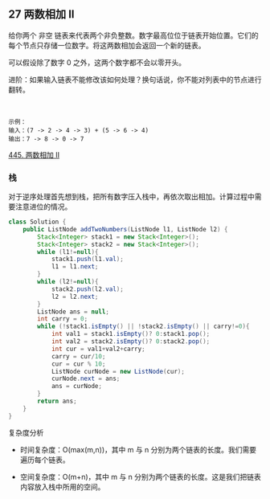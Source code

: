 ## 27 两数相加 II

给你两个 非空 链表来代表两个非负整数。数字最高位位于链表开始位置。它们的每个节点只存储一位数字。将这两数相加会返回一个新的链表。

可以假设除了数字 0 之外，这两个数字都不会以零开头。

进阶：如果输入链表不能修改该如何处理？换句话说，你不能对列表中的节点进行翻转。

 
```
示例：
输入：(7 -> 2 -> 4 -> 3) + (5 -> 6 -> 4)
输出：7 -> 8 -> 0 -> 7
```

[445. 两数相加 II](https://leetcode-cn.com/problems/add-two-numbers-ii/)


### 栈

对于逆序处理首先想到栈，把所有数字压入栈中，再依次取出相加。计算过程中需要注意进位的情况。

```java
class Solution {
    public ListNode addTwoNumbers(ListNode l1, ListNode l2) {
        Stack<Integer> stack1 = new Stack<Integer>();
        Stack<Integer> stack2 = new Stack<Integer>();
        while (l1!=null){
            stack1.push(l1.val);
            l1 = l1.next;
        }
        while (l2!=null){
            stack2.push(l2.val);
            l2 = l2.next;
        }
        ListNode ans = null;
        int carry = 0;
        while (!stack1.isEmpty() || !stack2.isEmpty() || carry!=0){
            int val1 = stack1.isEmpty()? 0:stack1.pop();
            int val2 = stack2.isEmpty()? 0:stack2.pop();
            int cur = val1+val2+carry;
            carry = cur/10;
            cur = cur % 10;
            ListNode curNode = new ListNode(cur);
            curNode.next = ans;
            ans = curNode;
        }
        return ans;
    }
}
```

复杂度分析

* 时间复杂度：O(max(m,n))，其中 m 与 n 分别为两个链表的长度。我们需要遍历每个链表。

* 空间复杂度：O(m+n)，其中 m 与 n 分别为两个链表的长度。这是我们把链表内容放入栈中所用的空间。



### 
